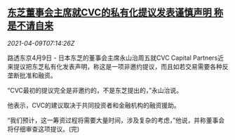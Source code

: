 <!--1617953463000-->
[东芝董事会主席就CVC的私有化提议发表谨慎声明 称是不请自来](https://cn.reuters.com/article/toshiba-cvc-privatization-0409-idCNKBS2BW0SM)
------

<div><i>2021-04-09T07:14:26Z</i></div><p>路透东京4月9日 - 日本东芝的董事会主席永山治周五就CVC Capital Partners近来提议把东芝私有化发表声明，称这是一项非邀约提议，而且如若交易需要各种反垄断批准和融资。</p><p>“CVC最初的提议完全是非邀约的，不是东芝提出的，”永山治说。</p><p>他表示，CVC的建议取决于共同投资者和金融机构的融资援助。</p><p>“我们预计，这一筹资过程将需要大量时间，涉及复杂的考虑，”他说，并称董事会将仔细审查这项提议。(完)</p>
